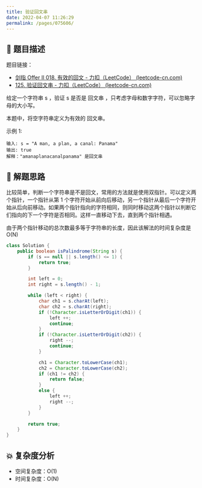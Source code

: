 ```yaml
---
title: 验证回文串
date: 2022-04-07 11:26:29
permalink: /pages/075606/
---
```

## 📃 题目描述

题目链接：

- [剑指 Offer II 018. 有效的回文 - 力扣（LeetCode） (leetcode-cn.com)](https://leetcode-cn.com/problems/XltzEq/)
- [125. 验证回文串 - 力扣（LeetCode） (leetcode-cn.com)](https://leetcode-cn.com/problems/valid-palindrome/)

给定一个字符串 s ，验证 s 是否是 回文串 ，只考虑字母和数字字符，可以忽略字母的大小写。

本题中，将空字符串定义为有效的 回文串。

示例 1:

```
输入: s = "A man, a plan, a canal: Panama"
输出: true
解释："amanaplanacanalpanama" 是回文串
```

## 🔔 解题思路

比较简单，判断一个字符串是不是回文，常用的方法就是使用双指针。可以定义两个指针，一个指针从第 1 个字符开始从前向后移动，另一个指针从最后一个字符开始从后向前移动。如果两个指针指向的字符相同，则同时移动这两个指针以判断它们指向的下一个字符是否相同。这样一直移动下去，直到两个指针相遇。

由于两个指针移动的总次数最多等于字符串的长度，因此该解法的时间复杂度是 O(N)


```java
class Solution {
    public boolean isPalindrome(String s) {
        if (s == null || s.length() <= 1) {
            return true;
        }

        int left = 0;
        int right = s.length() - 1;

        while (left < right) {
            char ch1 = s.charAt(left);
            char ch2 = s.charAt(right);
            if (!Character.isLetterOrDigit(ch1)) {
                left ++;
                continue;
            }
            if (!Character.isLetterOrDigit(ch2)) {
                right --;
                continue;
            }

            ch1 = Character.toLowerCase(ch1);
            ch2 = Character.toLowerCase(ch2);
            if (ch1 != ch2) {
                return false;
            }
            else {
                left ++;
                right --;
            }
        }

        return true;
    }
}
```

## 💥 复杂度分析

- 空间复杂度：O(1)
- 时间复杂度：O(N)

